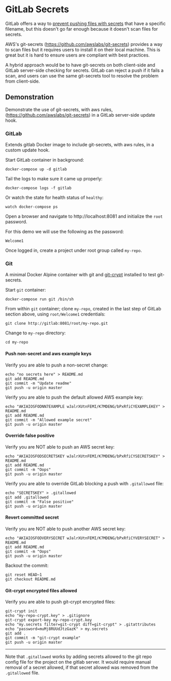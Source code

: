 # GitLab Secrets

GitLab offers a way to
[prevent pushing files with secrets](https://docs.gitlab.com/ee/push_rules/push_rules.html#prevent-pushing-secrets-to-the-repository)
that have a specific filename, but this doesn't go far enough because it
doesn't scan files for secrets.

AWS's git-secrets (https://github.com/awslabs/git-secrets) provides a
way to scan files but it requires users to install it on their
local machine.  This is great but it is hard to ensure users are
compliant with best practices.

A hybrid approach would be to have git-secrets on both client-side and
GitLab server-side checking for secrets. GitLab can reject a push if it
fails a scan, and users can use the same git-secrets tool to resolve
the problem from client-side.

## Demonstration

Demonstrate the use of git-secrets, with aws rules,
(https://github.com/awslabs/git-secrets) in a GitLab server-side
update hook.

### GitLab

Extends gitlab Docker image to include git-secrets, with aws rules, in
a custom update hook.

Start GitLab container in background:

    docker-compose up -d gitlab


Tail the logs to make sure it came up properly:

    docker-compose logs -f gitlab

Or watch the state for health status of `healthy`:

    watch docker-compose ps

Open a browser and navigate to http://localhost:8081 and initialize the
`root` password. 

For this demo we will use the following as the password:

    Welcome1

Once logged in, create a project under root group called `my-repo`.

### Git

A minimal Docker Alpine container with git and
[git-crypt](https://github.com/AGWA/git-crypt)
installed to test git-secrets.

Start `git` container:

    docker-compose run git /bin/sh

From within `git` container; clone `my-repo`, created in the last 
step of GitLab section above, using `root/Welcome1` credentials:

    git clone http://gitlab:8081/root/my-repo.git

Change to `my-repo` directory:

    cd my-repo

#### Push non-secret and aws example keys

Verify you are able to push a non-secret change:

    echo "no secrets here" > README.md
    git add README.md
    git commit -m "Update readme"
    git push -u origin master


Verify you are able to push the default allowed AWS example key:

    echo "AKIAIOSFODNN7EXAMPLE wJalrXUtnFEMI/K7MDENG/bPxRfiCYEXAMPLEKEY" > README.md
    git add README.md
    git commit -m "Allowed example secret"
    git push -u origin master


#### Override false positive

Verify you are NOT able to push an AWS secret key:

    echo "AKIAIOSFODSECRETSKEY wJalrXUtnFEMI/K7MDENG/bPxRfiCYSECRETSKEY" > README.md
    git add README.md
    git commit -m "Oops"
    git push -u origin master

Verify you are able to override GitLab blocking a push with
`.gitallowed` file:

    echo "SECRETSKEY" > .gitallowed
    git add .gitallowed
    git commit -m "False positive"
    git push -u origin master

#### Revert committed secret

Verify you are NOT able to push another AWS secret key:

    echo "AKIAIOSFODVERYSECRET wJalrXUtnFEMI/K7MDENG/bPxRfiCYVERYSECRET" > README.md
    git add README.md
    git commit -m "Oops"
    git push -u origin master

Backout the commit:

    git reset HEAD~1
    git checkout README.md

#### Git-crypt encrypted files allowed

Verify you are able to push git-crypt encrypted files:

    git-crypt init
    echo "my-repo-crypt.key" > .gitignore
    git-crypt export-key my-repo-crypt.key
    echo "my.secrets filter=git-crypt diff=git-crypt" > .gitattributes
    echo "password=muMj8RUUdJtzGazK" > my.secrets
    git add .
    git commit -m "git-crypt example"
    git push -u origin master

---

Note that `.gitallowed` works by adding secrets allowed to the git repo
config file for the project on the gitlab server. It would require
manual removal of a secret allowed, if that secret allowed was removed
from the `.gitallowed` file.
